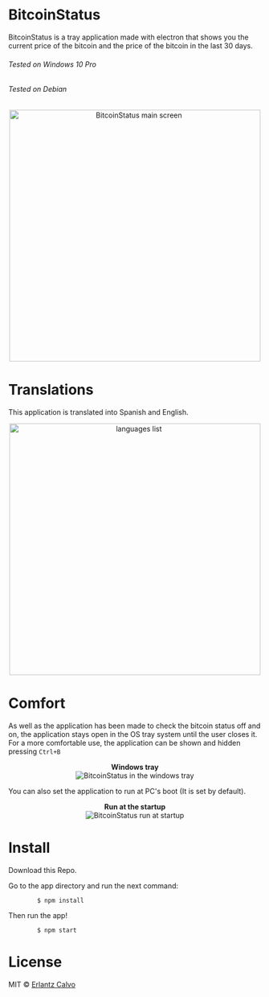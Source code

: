 # BitcoinStatus
BitcoinStatus is a tray application made with electron that shows you the current price of the bitcoin and the price of the bitcoin in the last 30 days.
###### Tested on Windows 10 Pro 
###### Tested on Debian

<p align="center">
<img src="https://i.imgur.com/M25Z1Li.jpg" alt="BitcoinStatus main screen" width="500px" >
</p>

# Translations
This application is translated into Spanish and English.

<p align="center">
<img src="https://i.imgur.com/aIJrTA6.jpg" alt="languages list" width="500px">
</p>

# Comfort
As well as the application has been made to check the bitcoin status off and on, the application stays open in the OS tray system until the user closes it. 
For a more comfortable use, the application can be shown and hidden pressing ```Ctrl+B```


<p align="center">
<b>Windows tray</b><br/>
<img src="https://i.imgur.com/Y6fukn4.jpg" alt="BitcoinStatus in the windows tray">
</p>

You can also set the application to run at PC's boot (It is set by default).
<p align="center">
<b>Run at the startup</b><br>
<img src="https://i.imgur.com/tNGxt3E.jpg" alt="BitcoinStatus run at startup">
</p>

# Install

Download this Repo.<br>

Go to the app directory and run the next command:
```
        $ npm install
```
Then run the app!
```
        $ npm start
```

# License
MIT © [Erlantz Calvo](https://github.com/ErlantzCalvo)
